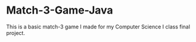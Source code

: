 # Match-3-Game-Java

This is a basic match-3 game I made for my Computer Science I class final project.
